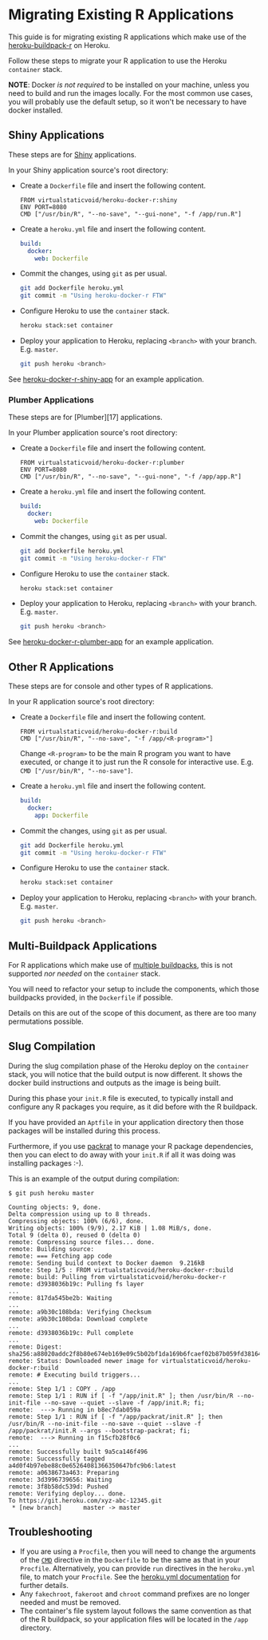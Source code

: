# Migrating Existing R Applications

This guide is for migrating existing R applications which make use of the [heroku-buildpack-r][1] on Heroku.

Follow these steps to migrate your R application to use the Heroku `container` stack.

**NOTE**: Docker *is not required* to be installed on your machine, unless you need to build and run the images locally.
For the most common use cases, you will probably use the default setup, so it won't be necessary to have docker installed.

## Shiny Applications

These steps are for [Shiny][2] applications.

In your Shiny application source's root directory:

* Create a `Dockerfile` file and insert the following content.

  ```
  FROM virtualstaticvoid/heroku-docker-r:shiny
  ENV PORT=8080
  CMD ["/usr/bin/R", "--no-save", "--gui-none", "-f /app/run.R"]
  ```

* Create a `heroku.yml` file and insert the following content.

  ```yaml
  build:
    docker:
      web: Dockerfile
  ```

* Commit the changes, using `git` as per usual.

  ```bash
  git add Dockerfile heroku.yml
  git commit -m "Using heroku-docker-r FTW"
  ```

* Configure Heroku to use the `container` stack.

  ```bash
  heroku stack:set container
  ```

* Deploy your application to Heroku, replacing `<branch>` with your branch. E.g. `master`.

  ```bash
  git push heroku <branch>
  ```

See [heroku-docker-r-shiny-app][11] for an example application.

### Plumber Applications

These steps are for [Plumber][17] applications.

In your Plumber application source's root directory:

* Create a `Dockerfile` file and insert the following content.

  ```
  FROM virtualstaticvoid/heroku-docker-r:plumber
  ENV PORT=8080
  CMD ["/usr/bin/R", "--no-save", "--gui-none", "-f /app/app.R"]
  ```

* Create a `heroku.yml` file and insert the following content.

  ```yaml
  build:
    docker:
      web: Dockerfile
  ```

* Commit the changes, using `git` as per usual.

  ```bash
  git add Dockerfile heroku.yml
  git commit -m "Using heroku-docker-r FTW"
  ```

* Configure Heroku to use the `container` stack.

  ```bash
  heroku stack:set container
  ```

* Deploy your application to Heroku, replacing `<branch>` with your branch. E.g. `master`.

  ```bash
  git push heroku <branch>
  ```

See [heroku-docker-r-plumber-app][12] for an example application.

## Other R Applications

These steps are for console and other types of R applications.

In your R application source's root directory:

* Create a `Dockerfile` file and insert the following content.

  ```
  FROM virtualstaticvoid/heroku-docker-r:build
  CMD ["/usr/bin/R", "--no-save", "-f /app/<R-program>"]
  ```

  Change `<R-program>` to be the main R program you want to have executed, or change it to just run the R console for interactive use. E.g. `CMD ["/usr/bin/R", "--no-save"]`.

* Create a `heroku.yml` file and insert the following content.

  ```yaml
  build:
    docker:
      app: Dockerfile
  ```

* Commit the changes, using `git` as per usual.

  ```bash
  git add Dockerfile heroku.yml
  git commit -m "Using heroku-docker-r FTW"
  ```

* Configure Heroku to use the `container` stack.

  ```bash
  heroku stack:set container
  ```

* Deploy your application to Heroku, replacing `<branch>` with your branch. E.g. `master`.

  ```bash
  git push heroku <branch>
  ```

## Multi-Buildpack Applications

For R applications which make use of [multiple buildpacks][5], this is not supported _nor needed_ on the `container` stack.

You will need to refactor your setup to include the components, which those buildpacks provided, in the `Dockerfile` if possible.

Details on this are out of the scope of this document, as there are too many permutations possible.

## Slug Compilation

During the slug compilation phase of the Heroku deploy on the `container` stack, you will notice that the build output is now different. It shows the docker build instructions and outputs as the image is being built.

During this phase your `init.R` file is executed, to typically install and configure any R packages you require, as it did before with the R buildpack.

If you have provided an `Aptfile` in your application directory then those packages will be installed during this process.

Furthermore, if you use [packrat][3] to manage your R package dependencies, then you can elect to do away with your `init.R` if all it was doing was installing packages :-).

This is an example of the output during compilation:

```
$ git push heroku master

Counting objects: 9, done.
Delta compression using up to 8 threads.
Compressing objects: 100% (6/6), done.
Writing objects: 100% (9/9), 2.17 KiB | 1.08 MiB/s, done.
Total 9 (delta 0), reused 0 (delta 0)
remote: Compressing source files... done.
remote: Building source:
remote: === Fetching app code
remote: Sending build context to Docker daemon  9.216kB
remote: Step 1/5 : FROM virtualstaticvoid/heroku-docker-r:build
remote: build: Pulling from virtualstaticvoid/heroku-docker-r
remote: d3938036b19c: Pulling fs layer
...
remote: 817da545be2b: Waiting
...
remote: a9b30c108bda: Verifying Checksum
remote: a9b30c108bda: Download complete
...
remote: d3938036b19c: Pull complete
...
remote: Digest: sha256:a88020addc2f8b80e674eb169e09c5b02bf1da169b6fcaef02b87b059fd38164
remote: Status: Downloaded newer image for virtualstaticvoid/heroku-docker-r:build
remote: # Executing build triggers...
...
remote: Step 1/1 : COPY . /app
remote: Step 1/1 : RUN if [ -f "/app/init.R" ]; then /usr/bin/R --no-init-file --no-save --quiet --slave -f /app/init.R; fi;
remote:  ---> Running in b8ec7dab059a
remote: Step 1/1 : RUN if [ -f "/app/packrat/init.R" ]; then /usr/bin/R --no-init-file --no-save --quiet --slave -f /app/packrat/init.R --args --bootstrap-packrat; fi;
remote:  ---> Running in f15cfb28f0c6
...
remote: Successfully built 9a5ca146f496
remote: Successfully tagged a4d0f4b97ebe88c0e65264081366350647bfc9b6:latest
remote: a0638673a463: Preparing
remote: 3d3996739656: Waiting
remote: 3f8b58dc539d: Pushed
remote: Verifying deploy... done.
To https://git.heroku.com/xyz-abc-12345.git
 * [new branch]      master -> master
```

## Troubleshooting

* If you are using a `Procfile`, then you will need to change the arguments of the [`CMD`][4] directive in the `Dockerfile` to be the same as that in your `Procfile`. Alternatively, you can provide `run` directives in the `heroku.yml` file, to match your `Procfile`. See the [heroku.yml documentation][9] for further details.
* Any `fakechroot`, `fakeroot` and `chroot` command prefixes are no longer needed and must be removed.
* The container's file system layout follows the same convention as that of the R buildpack, so your application files will be located in the `/app` directory.

[1]: https://github.com/virtualstaticvoid/heroku-buildpack-r
[2]: https://shiny.rstudio.com
[3]: http://rstudio.github.io/packrat
[4]: https://docs.docker.com/v17.09/engine/reference/builder/#cmd
[5]: https://devcenter.heroku.com/articles/using-multiple-buildpacks-for-an-app
[6]: https://docs.docker.com/engine/reference/builder
[7]: https://devcenter.heroku.com/articles/container-registry-and-runtime#unsupported-dockerfile-commands
[8]: https://docs.docker.com/develop/develop-images/multistage-build
[9]: https://devcenter.heroku.com/articles/build-docker-images-heroku-yml#run-defining-the-processes-to-run
[10]: https://cran.r-project.org/web/packages/gmp/index.html
[11]: https://github.com/virtualstaticvoid/heroku-docker-r-shiny-app
[12]: https://github.com/virtualstaticvoid/heroku-docker-r-plumber-app
